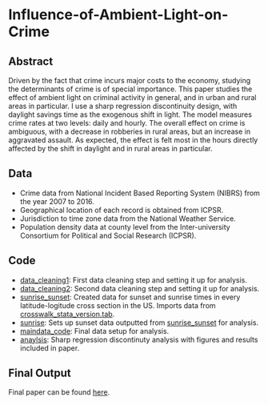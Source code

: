 # Influence-of-Ambient-Light-on-Crime

## Abstract
Driven by the fact that crime incurs major costs to the economy, studying the determinants of crime is of special importance. This paper studies the effect of ambient light on criminal activity in general, and in urban and rural areas in particular. I use a sharp regression discontinuity design, with daylight savings time as the exogenous shift in light. The model measures crime rates at two levels: daily and hourly. The overall effect on crime is ambiguous, with a decrease in robberies in rural areas, but an increase in aggravated assault. As expected, the effect is felt most in the hours directly affected by the shift in daylight and in rural areas in particular.

## Data
* Crime data from National Incident Based Reporting System (NIBRS) from the year 2007 to 2016.
* Geographical location of each record is obtained from ICPSR.
* Jurisdiction to time zone data from the National Weather Service.
* Population density data at county level from the Inter-university Consortium for Political and Social Research (ICPSR).

## Code
* [data_cleaning1](https://github.com/ridhika123/Influence-of-Ambient-Light-on-Crime/blob/main/data_cleaning1.do): First data cleaning step and setting it up for analysis.
* [data_cleaning2](https://github.com/ridhika123/Influence-of-Ambient-Light-on-Crime/blob/main/data_cleaning2.do): Second data cleaning step and setting it up for analysis.
* [sunrise_sunset](https://github.com/ridhika123/Influence-of-Ambient-Light-on-Crime/blob/main/sunrise_sunset.ipynb): Created data for sunset and sunrise times in every latitude-logitude cross section in the US. Imports data from [crosswalk_stata_version.tab](https://github.com/ridhika123/Influence-of-Ambient-Light-on-Crime/blob/main/crosswalk_stata_version.tab).
* [sunrise](https://github.com/ridhika123/Influence-of-Ambient-Light-on-Crime/blob/main/sunrise.do): Sets up sunset data outputted from [sunrise_sunset](https://github.com/ridhika123/Influence-of-Ambient-Light-on-Crime/blob/main/sunrise_sunset.ipynb) for analysis.
* [maindata_code](https://github.com/ridhika123/Influence-of-Ambient-Light-on-Crime/blob/main/maindata_code.do): Final data setup for analysis.
* [anaylsis](https://github.com/ridhika123/Influence-of-Ambient-Light-on-Crime/blob/main/anaylsis.do): Sharp regression discontinuty analysis with figures and results included in paper.

## Final Output
Final paper can be found [here](https://github.com/ridhika123/Influence-of-Ambient-Light-on-Crime/blob/main/Influence%20of%20Ambient%20Light%20on%20Crime.pdf).
